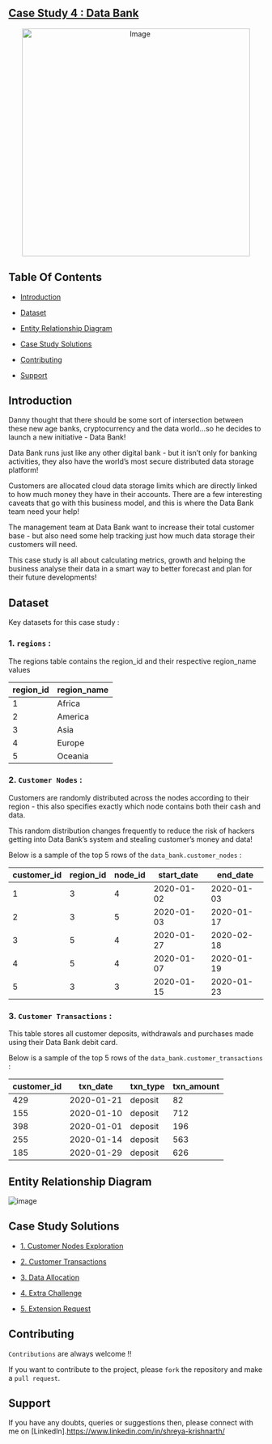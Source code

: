 ## [Case Study 4 : Data Bank](https://8weeksqlchallenge.com/case-study-4/)
<p align="center">
<img src="https://8weeksqlchallenge.com/images/case-study-designs/4.png" alt="Image" width="450" height="450">



## Table Of Contents
  - [Introduction](#introduction)

  - [Dataset](#dataset)
  - [Entity Relationship Diagram](#entity-relationship-diagram)
  - [Case Study Solutions](#case-study-solutions)
  - [Contributing](#contributing)
  - [Support](#support) 
  

## Introduction
Danny thought that there should be some sort of intersection between these new age banks, cryptocurrency and the data world…so he decides to launch a new initiative - Data Bank!

Data Bank runs just like any other digital bank - but it isn’t only for banking activities, they also have the world’s most secure distributed data storage platform!

Customers are allocated cloud data storage limits which are directly linked to how much money they have in their accounts. There are a few interesting caveats that go with this business model, and this is where the Data Bank team need your help!

The management team at Data Bank want to increase their total customer base - but also need some help tracking just how much data storage their customers will need.

This case study is all about calculating metrics, growth and helping the business analyse their data in a smart way to better forecast and plan for their future developments!



## Dataset
Key datasets for this case study : 

### 1. **`regions`** : 

The regions table contains the region_id and their respective region_name values

region_id |	region_name |
|--|--|
1 |	Africa |
2 |	America |
3 |	Asia |
4 |	Europe |
5 |	Oceania |


### 2. **`Customer Nodes`** : 

Customers are randomly distributed across the nodes according to their region - this also specifies exactly which node contains both their cash and data.

This random distribution changes frequently to reduce the risk of hackers getting into Data Bank’s system and stealing customer’s money and data!

Below is a sample of the top 5 rows of the `data_bank.customer_nodes` : 


customer_id |	region_id |	node_id |	start_date |	end_date |
|--|--|--|--|--|
1 |	3 |	4 |	2020-01-02 |	2020-01-03 |
2 |	3 |	5 |	2020-01-03 |	2020-01-17 |
3 |	5 |	4 |	2020-01-27 |	2020-02-18 |
4 |	5 |	4 |	2020-01-07 |	2020-01-19 |
5 |	3 |	3 |	2020-01-15 |	2020-01-23 |



### 3. **`Customer Transactions`** : 

This table stores all customer deposits, withdrawals and purchases made using their Data Bank debit card.

Below is a sample of the top 5 rows of the `data_bank.customer_transactions` : 


customer_id |	txn_date |	txn_type |	txn_amount |
|--|--|--|--|
429 |	2020-01-21 |	deposit |	82 |
155 |	2020-01-10 |	deposit |	712 |
398 |	2020-01-01 |	deposit |	196 |
255 |	2020-01-14 |	deposit |	563 |
185 |	2020-01-29 |	deposit |	626 |


## Entity Relationship Diagram

![image](https://github.com/faizanxmulla/sql-portfolio/assets/71728480/9eb590d1-4234-462e-987d-f836a424ba05)




## Case Study Solutions
- [1. Customer Nodes Exploration](1.%20Customer-Nodes-Exploration.md)

- [2. Customer Transactions](2.%20Customer-Transactions.md)

- [3. Data Allocation](3.%20Data-Allocation.md)

- [4. Extra Challenge](4.%20Extra-Challenge.md)

- [5. Extension Request](5.%20Extension-Request.md)




## Contributing
`Contributions` are always welcome !!

If you want to contribute to the project, please `fork` the repository and make a `pull request`.


## Support

If you have any doubts, queries  or suggestions then, please connect with me on [LinkedIn].https://www.linkedin.com/in/shreya-krishnarth/

